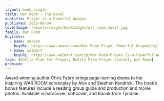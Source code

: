 ```yaml
---
layout: book_single
title: War Room - The Novel
subtitle: Prayer is a Powerful Weapon
published: 2015-08-04
coverImage: /assets/images/bookImages/war_room_novel.jpg
family: War Room
buyLinks:
  - name: amazon
    buyURL: https://www.amazon.com/War-Room-Prayer-Powerful-Weapon/dp/1496407288/ref=sr_1_3?keywords=War+Room+Novel&qid=1637282331&qsid=141-6196979-4180442&sr=8-3&sres=1496407288%2CB07FDHF7PH%2C0141304685%2C1786819597%2C006208240X%2CB079Z929RT%2C198215893X%2CB085GF51ZS%2C1649525893%2C9380741855%2CB07NDLBGT2%2C1982182911%2C1635640334%2C1594139725%2C0486421201%2CB08W2XQ8FZ&srpt=ABIS_BOOK
  - name: walmart
    buyURL: https://www.walmart.com/ip/War-Room-Prayer-Is-a-Powerful-Weapon-Paperback-9781496407283/44370406
tags: [Battle Plan For Prayer, Battle Plan Prayer Journal, War Room]
premium:
---
```

Award-winning author Chris Fabry brings page-turning drama to the inspiring WAR ROOM screenplay by Alex and Stephen Kendrick. The book’s bonus features include a reading group guide and production and movie photos. Available in hardcover, softcover, and Ebook from Tyndale.
